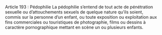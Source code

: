 Article 193 : Pédophilie
La pédophilie s’entend de tout acte de pénétration sexuelle ou d’attouchements sexuels de quelque nature qu’ils soient, commis sur la personne d’un enfant, ou toute exposition ou exploitation aux fins commerciales ou touristiques de photographie, films ou dessins à caractère pornographique mettant en scène un ou plusieurs enfants.